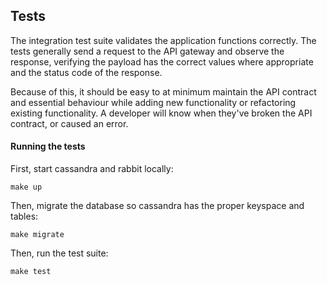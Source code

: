 ## Tests

The integration test suite validates the application functions correctly. The tests generally send a request to the API gateway and observe the response, verifying the payload has the correct values where appropriate and the status code of the response.

Because of this, it should be easy to at minimum maintain the API contract and essential behaviour while adding new functionality or refactoring existing functionality. A developer will know when they've broken the API contract, or caused an error.

#### Running the tests

First, start cassandra and rabbit locally:

`make up`

Then, migrate the database so cassandra has the proper keyspace and tables:

`make migrate`

Then, run the test suite:

`make test`